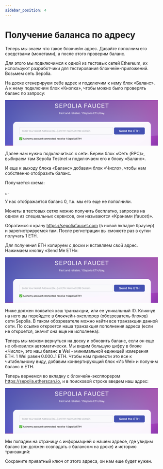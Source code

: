 ```yaml
---
sidebar_position: 4
---
```


# Получение баланса по адресу

Теперь мы знаем что такое блокчейн адрес. Давайте пополним его средствами (монетами), а после этого проверим баланс.

Для этого мы подключимся к одной из тестовых сетей Ethereum, их используют разработчики для тестирования блокчейн-приложений. Возьмем сеть Sepolia.

На доске сгенерируем себе адрес и подключим к нему блок «Баланс». А к нему подключим блок «Кнопка», чтобы можно было проверять баланс по запросу:

![Текст с описанием картинки](https://github.com/web3man/web3on/raw/docusaurus/static/img/docs-img/balance1.png)

Далее нам нужно подключиться к сети. Берем блок «Сеть (RPC)», выбираем там Sepolia Testnet и подключаем его к блоку «Баланс».

И еще к выходу блока «Баланс» добавим блок «Число», чтобы нам собственно отобразить баланс.

Получается схема:

,,,

У нас отображается баланс 0, т.к. мы его еще не пополнили.

Монеты в тестовых сетях можно получить бесплатно, запросив на одном из специальных сервисов, они называются «Кранами (faucet)».

Обратимся к крану https://sepoliafaucet.com (в новой вкладке браузер) и зарегистрируемся там. После регистрации вы сможете раз в сутки получать 1 ETH. 

Для получения ETH копируем с доски и вставляем свой адрес. Нажимаем кнопку «Send Me ETH»:
 
![Текст с описанием картинки](https://github.com/web3man/web3on/raw/docusaurus/static/img/docs-img/balance1.png)

Ниже должен появится хэш транзакции, или ее уникальный ID. Кликнув на него вы перейдете в блокчейн-эксплорер (обозреватель блоков) сети Sepolia. В таком обозревателе можно найти все транзакции данной сети. По ссылке откроется наша транзакция пополнения адреса (если не откроется, значит она еще не исполнена):



Теперь мы можем вернуться на доску и обновить баланс, если он еще не обновился автоматически. Мы видим большую цифру в блоке «Число», это наш баланс в Wei - минимальной единицей измерения ETH. 1 Wei равен 0.000..1 ETH. Чтобы нам привести это все к читабельному виду, добавим конвертирующий блок «Из Wei» и получим баланс в ETH.

Теперь вернемся во вкладку с блокчейн-эксплорером https://sepolia.etherscan.io, и в поисковой строке введем наш адрес:

![Текст с описанием картинки](https://github.com/web3man/web3on/raw/docusaurus/static/img/docs-img/balance1.png)

Мы попадем на страницу с информацией о нашем адресе, где увидим баланс (он должен совпадать с балансом на доске) и историю транзакций: 

Сохраните приватный ключ от этого адреса, он нам еще будет нужен.
